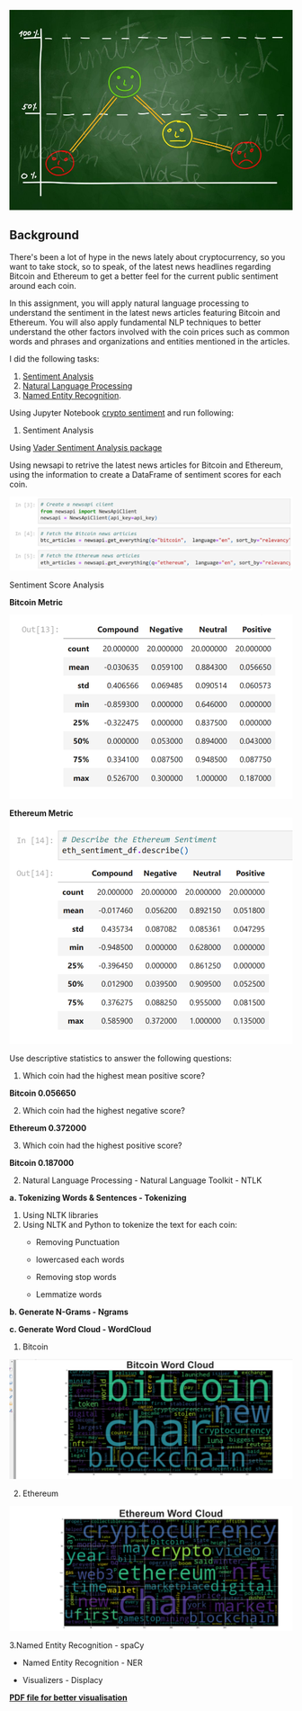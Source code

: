 ![Stock Sentiment](https://github.com/joannemannuella/-crypto-sentimental-analysis-NLP/blob/main/images/sentimental.jpeg)

## Background

There's been a lot of hype in the news lately about cryptocurrency, so you want to take stock, so to speak, of the latest news headlines regarding Bitcoin and Ethereum to get a better feel for the current public sentiment around each coin.

In this assignment, you will apply natural language processing to understand the sentiment in the latest news articles featuring Bitcoin and Ethereum. You will also apply fundamental NLP techniques to better understand the other factors involved with the coin prices such as common words and phrases and organizations and entities mentioned in the articles.

I did the following tasks:

1. [Sentiment Analysis](#1---Sentiment-Analysis)
2. [Natural Language Processing](#2---Natural-Language-Processing)
3. [Named Entity Recognition](#3---Named-Entity-Recognition).

Using Jupyter Notebook [crypto sentiment]([crypto_sentiment.ipynb](https://github.com/joannemannuella/-crypto-sentimental-analysis-NLP/blob/main/crypto_sentiment.ipynb)) and run following:


1. Sentiment Analysis

Using [Vader Sentiment Analysis package](https://www.nltk.org/howto/sentiment.html)

Using newsapi to retrive the latest news articles for Bitcoin and Ethereum, using the information to create a DataFrame of sentiment scores for each coin.

![API](images/API.png)


Sentiment Score Analysis

**Bitcoin Metric**

![BTC](images/btc_metrics.png)

**Ethereum Metric**
![ETH](images/eth_metrics.png)

Use descriptive statistics to answer the following questions:
1. Which coin had the highest mean positive score?

**Bitcoin 0.056650**

2. Which coin had the highest negative score?

**Ethereum 0.372000**

3. Which coin had the highest positive score?

**Bitcoin 0.187000**

2. Natural Language Processing - Natural Language Toolkit - NTLK

**a. Tokenizing Words & Sentences - Tokenizing**

 1. Using NLTK libraries
 2. Using NLTK and Python to tokenize the text for each coin:
    * Removing Punctuation
    
    * lowercased each words
    
    * Removing stop words
    
    * Lemmatize words
    


**b. Generate N-Grams - Ngrams**


**c. Generate Word Cloud - WordCloud**

 1. Bitcoin
 
 ![btccloud](images/bitcoin_wordcloud.png)
 
 2. Ethereum
 
 ![ethcloud](images/eth_worldcloud.png)


3.Named Entity Recognition - spaCy

  * Named Entity Recognition - NER
    
  * Visualizers - Displacy


**[PDF file for better visualisation](https://github.com/joannemannuella/-crypto-sentimental-analysis-NLP/blob/main/crypto_senti%E2%80%A6%20(2)%20-%20JupyterLab.pdf)**
